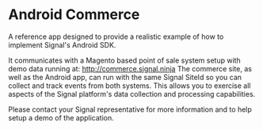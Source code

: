 # Android Commerce
A reference app designed to provide a realistic example of how to implement
Signal's Android SDK.

It communicates with a Magento based point of sale system setup with demo data
running at:
  http://commerce.signal.ninja
The commerce site, as well as the Android app, can run with the same Signal SiteId
so you can collect and track events from both systems. This allows you to exercise
all aspects of the Signal platform's data collection and processing capabilities.

Please contact your Signal representative for more information and to help setup
a demo of the application.

